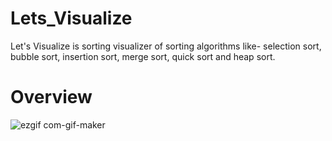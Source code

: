 # Lets_Visualize 

Let's Visualize is sorting visualizer of sorting algorithms like- selection sort, bubble sort, insertion sort, merge sort, quick sort and heap sort.

# Overview

![ezgif com-gif-maker](https://user-images.githubusercontent.com/77628548/143224360-855709a3-4702-48ff-bad2-b57267242a62.gif)
